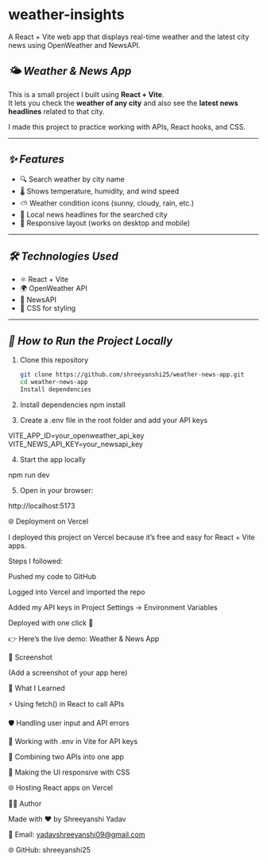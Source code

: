 # weather-insights
A React + Vite web app that displays real-time weather and the latest city news using OpenWeather and NewsAPI.


## **_🌤️ Weather & News App_**

This is a small project I built using **React + Vite**.  
It lets you check the **weather of any city** and also see the **latest news headlines** related to that city.  

I made this project to practice working with APIs, React hooks, and CSS.

---

## **_✨ Features_**
- 🔍 Search weather by city name  
- 🌡️ Shows temperature, humidity, and wind speed  
- ⛅ Weather condition icons (sunny, cloudy, rain, etc.)  
- 📰 Local news headlines for the searched city  
- 📱 Responsive layout (works on desktop and mobile)  

---

## **_🛠️ Technologies Used_**
- ⚛️ React + Vite  
- 🌍 OpenWeather API  
- 📰 NewsAPI  
- 🎨 CSS for styling  

---

## **_🚀 How to Run the Project Locally_**

1. Clone this repository  
   ```bash
   git clone https://github.com/shreeyanshi25/weather-news-app.git
   cd weather-news-app
   Install dependencies

2. Install dependencies
   npm install



3. Create a .env file in the root folder and add your API keys

VITE_APP_ID=your_openweather_api_key
VITE_NEWS_API_KEY=your_newsapi_key


4. Start the app locally

npm run dev


5. Open in your browser:

http://localhost:5173

🌐 Deployment on Vercel

I deployed this project on Vercel because it’s free and easy for React + Vite apps.

Steps I followed:

Pushed my code to GitHub

Logged into Vercel
 and imported the repo

Added my API keys in Project Settings → Environment Variables

Deployed with one click 🚀

👉 Here’s the live demo: Weather & News App

📸 Screenshot

(Add a screenshot of your app here)

📌 What I Learned

⚡ Using fetch() in React to call APIs

🛡️ Handling user input and API errors

🔑 Working with .env in Vite for API keys

🔗 Combining two APIs into one app

🎨 Making the UI responsive with CSS

🌐 Hosting React apps on Vercel

👩‍💻 Author

Made with ❤️ by Shreeyanshi Yadav

📧 Email: yadavshreeyanshi09@gmail.com

🌐 GitHub: shreeyanshi25
